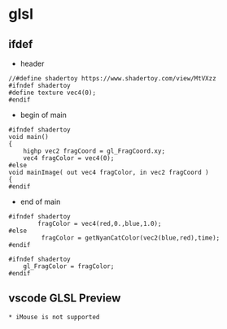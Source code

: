 # glsl
## ifdef 
* header
````
//#define shadertoy https://www.shadertoy.com/view/MtVXzz
#ifndef shadertoy
#define texture vec4(0);
#endif
````

* begin of main

````
#ifndef shadertoy
void main()
{
    highp vec2 fragCoord = gl_FragCoord.xy;
    vec4 fragColor = vec4(0);
#else
void mainImage( out vec4 fragColor, in vec2 fragCoord )
{
#endif
````

* end of main

````
#ifndef shadertoy
	    fragColor = vec4(red,0.,blue,1.0);
#else
         fragColor = getNyanCatColor(vec2(blue,red),time);    
#endif 

#ifndef shadertoy
    gl_FragColor = fragColor;
#endif 
````

## vscode GLSL Preview
    * iMouse is not supported
